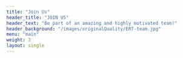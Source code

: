 ```yaml
---
title: "Join Us"
header_title: "JOIN US"
header_text: "Be part of an amazing and highly motivated team!"
header_background: "/images/originalQuality/ERT-team.jpg"
menu: "main"
weight: 3
layout: single
---
```



